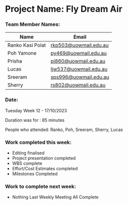 # Project Name: Fly Dream Air

### Team Member Names:
|     Name      |     Email     | 
| ------------- | ------------- |
| Ranko Kasi Polat  |rkp503@uowmail.edu.au  |
| Poh Yamone        | py469@uowmail.edu.au  |
| Prisha            | pj860@uowmail.edu.au|
| Lucas             | ljw537@uowmail.edu.au|
| Sreeram           | sps996@uowmail.edu.au  |
| Sherry            | rs802@uowmail.edu.au |

### Date: 

Tuesday Week 12  - 17/10/2023

Duration was for :  85 minutes

People who attended: Ranko, Poh, Sreeram, Sherry, Lucas

### Work completed this week:

- Editing finalised
- Project presentation completed
- WBS complete
- Effort/Cost Estimates completed
- Milestones Completed
  
### Work to complete next week:

- Nothing Last Weekly Meeting All Complete
